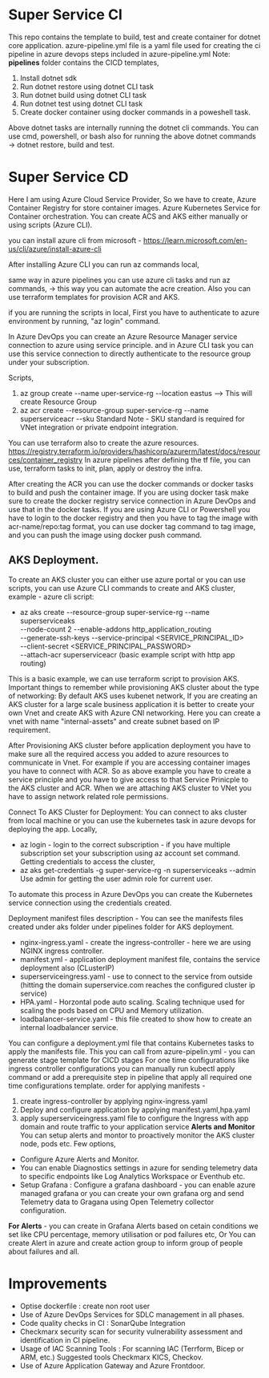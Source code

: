 # Super Service CI

This repo contains the template to build, test and create container for dotnet core application.
azure-pipeline.yml file is a yaml file used for creating the ci pipeline in azure devops
 steps included in azure-pipeline.yml
 Note: **pipelines** folder contains the CICD templates,
   1. Install dotnet sdk
   2. Run dotnet restore using dotnet CLI task
   3. Run dotnet build using dotnet CLI task
   4. Run dotnet test using dotnet CLI task
   5. Create docker container using docker commands in a poweshell task.

Above dotnet tasks are internally running the dotnet cli commands. 
You can use cmd, powershell, or bash also for running the above dotnet commands -> dotnet restore, build and test.

# Super Service CD
Here I am using Azure Cloud Service Provider,
So we have to create, 
  Azure Container Registry for store container images.
  Azure Kubernetes Service for Container orchestration.
You can create ACS and AKS either manually or using scripts (Azure CLI).

you can install azure cli from microsoft - https://learn.microsoft.com/en-us/cli/azure/install-azure-cli

After installing Azure CLI you can run az commands local,

same way in azure pipelines you can use azure cli tasks and run az commands, -> this way you can automate the acre creation.
Also you can use terraform templates for provision ACR and AKS.

if you are running the scripts in local, First you have to authenticate to azure environment by running, "az login" command.

In Azure DevOps you can create an Azure Resource Manager service connection to azure using service principle. and in Azure CLI task you can use this service connection to directly authenticate to the resource group under your subscription.

Scripts,

 1. az group create --name uper-service-rg --location eastus --> This will create Resource Group
 2. az acr create --resource-group super-service-rg --name superserviceacr --sku Standard
 Note - SKU standard is required for VNet integration or private endpoint integration.

You can use terraform also to create the azure resources.
  https://registry.terraform.io/providers/hashicorp/azurerm/latest/docs/resources/container_registry
In azure pipelines after defining the tf file, you can use, terraform tasks to init, plan, apply or destroy the infra.

After creating the ACR you can use the docker commands or docker tasks to build and push the container image. 
If you are using docker task make sure to create the docker registry service connection in Azure DevOps and use that in the docker tasks.
If you are using Azure CLI or Powershell you have to login to the docker registry and then you have to tag the image with acr-name/repo:tag format, you can use docker tag command to tag image, and you can push the image using docker push command.

## AKS Deployment. 
To create an AKS cluster you can either use azure portal or you can use scripts, you can use Azure CLI commands to create and AKS cluster,
example - azure cli script: 
- az aks create --resource-group super-service-rg --name superserviceaks \
   --node-count 2 --enable-addons http_application_routing \
   --generate-ssh-keys --service-principal <SERVICE_PRINCIPAL_ID> \
   --client-secret <SERVICE_PRINCIPAL_PASSWORD> \
   --attach-acr superserviceacr  (basic example script with http app routing)

This is a basic example, we can use terraform script to provision AKS. 
Important things to remember while provisioning AKS cluster about the type of networking: By default AKS uses kubenet network, If you are creating an AKS cluster for a large scale business application it is better to create your own Vnet and create AKS with Azure CNI networking. Here you can create a vnet with name "internal-assets" and create subnet based on IP requirement. 

After Provisioning AKS cluster before application deployment you have to make sure all the required access you added to azure resources to communicate in Vnet. For example if you are accessing container images you have to connect with ACR. So as above example you have to create a service principle and you have to give access to that Service Prinicple to the AKS cluster and ACR. When we are attaching AKS cluster to VNet you have to assign network related role permissions.

Connect To AKS Cluster for Deployment: 
You can connect to aks cluster from local machine or you can use the kubernetes task in azure devops for deploying the app.
Locally, 
 - az login - login to the correct subscription - if you have multiple subscription set your subscription using az account set command.
Getting credentials to access the cluster,  
 - az aks get-credentials -g super-service-rg -n superserviceaks --admin 
Use admin for getting the user admin role for current user.

To automate this process in Azure DevOps you can create the Kubernetes service connection using the credentials created.

Deployment manifest files description - 
You can see the manifests files created under aks folder under pipelines folder for AKS deployment.
- nginx-ingress.yaml - create the ingress-controller - here we are using NGINX ingress controller.
- manifest.yml - application deployment manifest file, contains the service deployment also (CLusterIP)
- superserviceingress.yaml - use to connect to the service from outside (hitting the domain superservice.com reaches the configured cluster ip service)
- HPA.yaml - Horzontal pode auto scaling. Scaling technique used for scaling the pods based on CPU and Memory utilization.
- loadbalancer-service.yaml - this file created to show how to create an internal loadbalancer service.

You can configure a deployment.yml file that contains Kubernetes tasks to apply the manifests file. This you can call from azure-pipelin.yml - you can generate stage template for CICD stages
For one time configurations like ingress controller configurations you can manually run kubectl apply command or add a prerequisite step in pipeline that apply all required one time configurations template.
order for applying manifests - 
  1. create ingress-controller by applying nginx-ingress.yaml
  2. Deploy and configure application by applying manifest.yaml,hpa.yaml
  3. apply superserviceingress.yaml file to configure the Ingress with app domain and route traffic to your application service
**Alerts and Monitor** 
You can setup alerts and montor to proactively monitor the AKS cluster node, pods etc.
Few options,
- Configure Azure Alerts and Monitor.
- You can enable Diagnostics settings in azure for sending telemetry data to specific endpoints like Log Analytics Workspace or Eventhub etc.
- Setup Grafana : Configure a grafana dashboard - you can enable azure managed grafana or you can create your own grafana org and send Telemetry data to Gragana using Open Telemetry collector configuration.

**For Alerts** - you can create in Grafana Alerts based on cetain conditions we set like CPU percentage, memory utilisation or pod failures etc, Or You can create Alert in azure and create action group to inform group of people about failures and all.


# Improvements
- Optise dockerfile : create non root user
- Use of Azure DevOps Services for SDLC management in all phases.
- Code quality checks in CI : SonarQube Integration
- Checkmarx security scan for security vulnerability assessment and identification in CI pipeline.
- Usage of IAC Scanning Tools : For scanning IAC (Terrform, Bicep or ARM, etc.) Suggested tools Checkmarx KICS, Checkov.
- Use of Azure Application Gateway and Azure Frontdoor.
